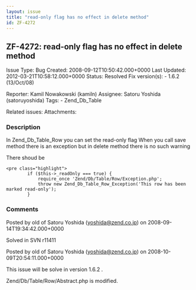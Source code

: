 ```yaml
---
layout: issue
title: "read-only flag has no effect in delete method"
id: ZF-4272
---
```


ZF-4272: read-only flag has no effect in delete method
------------------------------------------------------

 Issue Type: Bug Created: 2008-09-12T10:50:42.000+0000 Last Updated: 2012-03-21T10:58:12.000+0000 Status: Resolved Fix version(s): - 1.6.2 (13/Oct/08)
 
 Reporter:  Kamil Nowakowski (kamiln)  Assignee:  Satoru Yoshida (satoruyoshida)  Tags: - Zend\_Db\_Table
 
 Related issues: 
 Attachments: 
### Description

In Zend\_Db\_Table\_Row you can set the read-only flag When you call save method there is an exception but in delete method there is no such warning

There shoud be

 
    <pre class="highlight">
            if ($this->_readOnly === true) {
                require_once 'Zend/Db/Table/Row/Exception.php';
                throw new Zend_Db_Table_Row_Exception('This row has been marked read-only');
            }


 

 

### Comments

Posted by old of Satoru Yoshida (yoshida@zend.co.jp) on 2008-09-14T19:34:42.000+0000

Solved in SVN r11411

 

 

Posted by old of Satoru Yoshida (yoshida@zend.co.jp) on 2008-10-09T20:54:11.000+0000

This issue will be solve in version 1.6.2 .

Zend/Db/Table/Row/Abstract.php is modified.

 

 